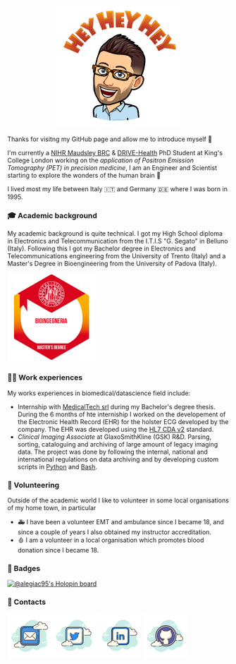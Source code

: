 <!--
**alegiac95/alegiac95** is a ✨ _special_ ✨ repository because its `README.md` (this file) appears on your GitHub profile.

Here are some ideas to get you started:

- 🔭 I’m currently working on ...
- 🌱 I’m currently learning ...
- 👯 I’m looking to collaborate on ...
- 🤔 I’m looking for help with ...
- 💬 Ask me about ...
- 📫 How to reach me: ...
- 😄 Pronouns: ...
- ⚡ Fun fact: ...
-->
<p align="center"> <img width=55% src="./.github/images/greetings.PNG">
</p>


Thanks for visitng my GitHub page and allow me to introduce myself :wave:

I'm currently a [NIHR Maudsley BRC](https://www.maudsleybrc.nihr.ac.uk/) & [DRIVE-Health](https://drive-health.org/) PhD Student at King's College London working on the _application of Positron Emission Tomography (PET) in precision medicine_, I am an Engineer and Scientist starting to explore the wonders of the human brain :brain:

I lived most my life between Italy :it: and Germany :de: where I was born in 1995.

### :mortar_board: Academic background

My academic background is quite technical. 
I got my High School diploma in Electronics and Telecommunication from the I.T.I.S "G. Segato" in Belluno (Italy). 
Following this I got my Bachelor degree in Electronics and Telecommunications engineering from the University of Trento (Italy) and a Master's Degree in Bioengineering from the University of Padova (Italy).


<p align="left">
  <img src=".github/images/badge_uipd_laurea.png" width="200" title="Master's Degree Badge" alt="Badge from the university of padova for the master's degree">
</p>

### :man_technologist: Work experiences 

My works experiences in biomedical/datascience field include:
* Internship with [MedicalTech srl](https://www.medicaltech.it/) during my Bachelor's degree thesis. During the 6 months of hte interniship I worked on the developement of the Electronic Health Record (EHR) for the holster ECG developed by the company. The EHR was developed using the [HL7 CDA v2](https://www.hl7.org/implement/standards/product_brief.cfm?product_id=7) standard.
* _Clinical Imaging Associate_ at GlaxoSmithKline (GSK) R&D. Parsing, sorting, cataloguing and archiving of large amount of legacy imaging data. The project was done by following the internal, national and international regulations on data archiving and by developing custom scripts in [Python](https://www.python.org/) and [Bash](https://en.wikipedia.org/wiki/Bash_(Unix_shell)).


### :handshake: Volunteering

Outside of the academic world I like to volunteer in some local organisations of my home town, in particular 
* :ambulance: I have been a volunteer EMT and ambulance since I became 18, and since a couple of years I also obtained my instructor accreditation.
* :drop_of_blood: I am a volunteer in a local organisation which promotes blood donation since I became 18.


### :name_badge: Badges

[![@alegiac95's Holopin board](https://holopin.me/alegiac95)](https://holopin.io/@alegiac95)

### :card_index: Contacts 

[![Mail](.github/images/icons8-mail-100.png)](mailto:alessio.giacomel@kcl.ac.uk)[![Twitter](.github/images/icons8-twitter-100.png)](https://twitter.com/alessiogiacome4) [![LinkedIn](.github/images/icons8-linkedin-100.png)](https://linkedin.com/in/giacomelalessio) [![GitHub](.github/images/icons8-github-100.png)](https://github.com/alegiac95)
